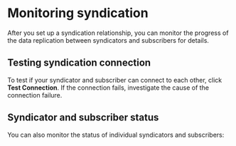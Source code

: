 # Monitoring syndication

After you set up a syndication relationship, you can monitor the progress of the data replication between syndicators and subscribers for details.

## Testing syndication connection

To test if your syndicator and subscriber can connect to each other, click **Test Connection**. If the connection fails, investigate the cause of the connection failure.

## Syndicator and subscriber status

You can also monitor the status of individual syndicators and subscribers:

<!--
**Parent topic:**[How to manage syndicators and subscribers](../panel_help/wcm_syndication.md)-->

